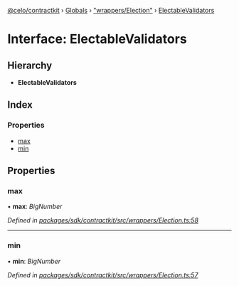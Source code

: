 [@celo/contractkit](../README.md) › [Globals](../globals.md) › ["wrappers/Election"](../modules/_wrappers_election_.md) › [ElectableValidators](_wrappers_election_.electablevalidators.md)

# Interface: ElectableValidators

## Hierarchy

* **ElectableValidators**

## Index

### Properties

* [max](_wrappers_election_.electablevalidators.md#max)
* [min](_wrappers_election_.electablevalidators.md#min)

## Properties

###  max

• **max**: *BigNumber*

*Defined in [packages/sdk/contractkit/src/wrappers/Election.ts:58](https://github.com/celo-org/celo-monorepo/blob/master/packages/sdk/contractkit/src/wrappers/Election.ts#L58)*

___

###  min

• **min**: *BigNumber*

*Defined in [packages/sdk/contractkit/src/wrappers/Election.ts:57](https://github.com/celo-org/celo-monorepo/blob/master/packages/sdk/contractkit/src/wrappers/Election.ts#L57)*

